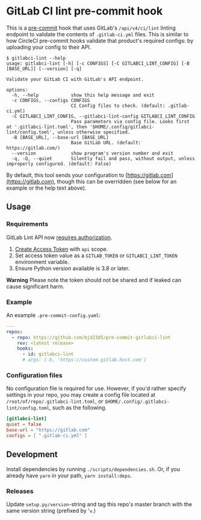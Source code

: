 # GitLab CI lint pre-commit hook

This is a [pre-commit](https://pre-commit.com/) hook that uses GitLab's `/api/v4/ci/lint` linting endpoint to validate the contents of `.gitlab-ci.yml` files. This is similar to how CircleCI pre-commit hooks validate that product's required configs: by uploading your config to their API.

```text
$ gitlabci-lint --help
usage: gitlabci-lint [-h] [-c CONFIGS] [-C GITLABCI_LINT_CONFIG] [-B [BASE_URL]] [--version] [-q]

Validate your GitLab CI with GitLab's API endpoint.

options:
  -h, --help            show this help message and exit
  -c CONFIGS, --configs CONFIGS
                        CI Config files to check. (default: .gitlab-ci.yml)
  -C GITLABCI_LINT_CONFIG, --gitlabci-lint-config GITLABCI_LINT_CONFIG
                        Pass parameters via config file. Looks first at '.gitlabci-lint.toml', then '$HOME/.config/gitlabci-lint/config.toml', unless otherwise specified.
  -B [BASE_URL], --base-url [BASE_URL]
                        Base GitLab URL. (default: https://gitlab.com/)
  --version             show program's version number and exit
  -q, -Q, --quiet       Silently fail and pass, without output, unless improperly configured. (default: False)
```

By default, this tool sends your configuration to [https://gitlab.com](https://gitlab.com), though this can be overridden (see below for an example or the help text above).

## Usage

### Requirements

GitLab Lint API now [requires authorization](https://gitlab.com/gitlab-org/gitlab/-/issues/321290).

1. [Create Access Token](https://gitlab.com/-/profile/personal_access_tokens) with `api` scope.
2. Set access token value as a `GITLAB_TOKEN` or `GITLABCI_LINT_TOKEN` environment variable.
3. Ensure Python version available is 3.8 or later.

**Warning** Please note the token should not be shared and if leaked can cause significant harm.

### Example

An example `.pre-commit-config.yaml`:

```yaml
---
repos:
  - repo: https://github.com/bjd2385/pre-commit-gitlabci-lint
    rev: <latest release>
    hooks:
      - id: gitlabci-lint
      # args: [-b, 'https://custom.gitlab.host.com']
```

### Configuration files

No configuration file is required for use. However, if you'd rather specify settings in your repo, you may create a config file located at `/root/of/repo/.gitlabci-lint.toml`, or `$HOME/.config/.gitlabci-lint/config.toml`, such as the following.

```toml
[gitlabci-lint]
quiet = false
base-url = "https://gitlab.com"
configs = [ ".gitlab-ci.yml" ]
```

## Development

Install dependencies by running `./scripts/dependencies.sh`. Or, if you already have `yarn` in your path, `yarn install:deps`.

### Releases

Update `setup.py/version`-string and tag this repo's master branch with the same version string (prefixed by '`v`.)
